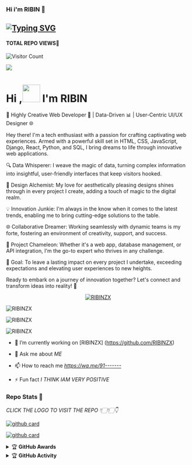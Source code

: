 ### Hi i'm RIBIN 👋

## [![Typing SVG](https://readme-typing-svg.herokuapp.com?font=Lemon+milk&color=F7000&lines=Hi...++im+RIBINZX;Welcome+to+my+profile;full+stack+developer)](https://git.io/typing-svg)
#### TOTAL REPO VIEWS📍
![Visitor Count](https://profile-counter.glitch.me/RIBINZX/count.svg)

<img src=https://i.ibb.co/5WL2Y8j/photo-2022-09-16-09-17-48.jpg>

# Hi ,<a href="Hey"><img src="https://raw.githubusercontent.com/TOXIC-DEVIL/TOXIC-DEVIL/TOXIC-DEVIL-OFFICIAL/media/Hi.gif" width="48px"></a> I'm RIBIN&nbsp;


<!--
<p align="center"> <img src="https://komarev.com/ghpvc/?username=RIBINZX&label=Profile%20views&color=0e75b6&style=flat" alt="RIBINZX" /> </p>
-->
<p>🚀 Highly Creative Web Developer 🎨 | Data-Driven 📊 | User-Centric UI/UX Designer 🌐

Hey there! I'm a tech enthusiast with a passion for crafting captivating web experiences. Armed with a powerful skill set in HTML, CSS, JavaScript, Django, React, Python, and SQL, I bring dreams to life through innovative web applications.

🔍 Data Whisperer: I weave the magic of data, turning complex information into insightful, user-friendly interfaces that keep visitors hooked.

🎨 Design Alchemist: My love for aesthetically pleasing designs shines through in every project I create, adding a touch of magic to the digital realm.

💡 Innovation Junkie: I'm always in the know when it comes to the latest trends, enabling me to bring cutting-edge solutions to the table.

🌐 Collaborative Dreamer: Working seamlessly with dynamic teams is my forte, fostering an environment of creativity, support, and success.

💼 Project Chameleon: Whether it's a web app, database management, or API integration, I'm the go-to expert who thrives in any challenge.

🎯 Goal: To leave a lasting impact on every project I undertake, exceeding expectations and elevating user experiences to new heights.

Ready to embark on a journey of innovation together? Let's connect and transform ideas into reality! 💬</p>


<p align="center"> <a href="https://github.com/ryo-ma/github-profile-trophy"><img src="https://github-profile-trophy.vercel.app/?username=RIBINZX" alt="RIBINZX" /></a> </p>

<p align="center">
<p><img align="center" src="https://github-readme-stats.vercel.app/api/top-langs?username=RIBINZX&show_icons=true&theme=dark&locale=en&layout=compact" alt="RIBINZX" /></p>

<p align="center">
<p><img align="center" src="https://github-readme-stats.vercel.app/api?username=RIBINZX&show_icons=true&theme=dark&locale=en" alt="RIBINZX" /></p>

<p><img align="center" src="https://github-readme-streak-stats.herokuapp.com/?user=RIBINZX&theme=dark" alt="RIBINZX" /></p>
</p>

- 🔭 I’m currently working on [RIBINZX] (https://github.com/RIBINZX)

- 💬 Ask me about *ME*

- 📫 How to reach me *https://wa.me/91-------*

- ⚡️ Fun fact *I THINK IAM VERY POSITIVE*


### Repo Stats 🔭

*CLICK THE LOGO TO VISIT THE REPO 👇🏻👇🏻👇*


[![github card](https://github-readme-stats.vercel.app/api/pin/?username=RIBINZX&repo=RIBINZX&theme=dark)](https://github.com/RIBINZX)




[![github card](https://github-readme-stats.vercel.app/api/pin/?username=RIBINZX&repo=RIBINZX&theme=dark)](https://github.com/RIBINZX)




<details>
    <summary>&#127942 <b>GitHub Awards</b></summary><br/>

![Github Trophy](https://github-profile-trophy.vercel.app/?username=RIBINZX)

</details>

<details>
    <summary>&#127942 <b>GitHub Activity</b></summary><br/>
